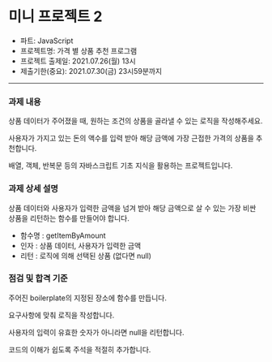 # 미니 프로젝트 2

- 파트: JavaScript
- 프로젝트명: 가격 별 상품 추천 프로그램
- 프로젝트 출제일: 2021.07.26(월) 13시
- 제출기한(중요): 2021.07.30(금) 23시59분까지

---

### 과제 내용

상품 데이터가 주어졌을 때, 원하는 조건의 상품을 골라낼 수 있는 로직을 작성해주세요.

사용자가 가지고 있는 돈의 액수를 입력 받아 해당 금액에 가장 근접한 가격의 상품을 추천합니다.

배열, 객체, 반복문 등의 자바스크립트 기초 지식을 활용하는 프로젝트입니다.


### 과제 상세 설명

상품 데이터와 사용자가 입력한 금액을 넘겨 받아 해당 금액으로 살 수 있는 가장 비싼 상품을 리턴하는 함수를 만들어야 합니다.

- 함수명 : getItemByAmount
- 인자 : 상품 데이터, 사용자가 입력한 금액
- 리턴 : 로직에 의해 선택된 상품 (없다면 null)


### 점검 및 합격 기준

주어진 boilerplate의 지정된 장소에 함수를 만듭니다.

요구사항에 맞춰 로직을 작성합니다.

사용자의 입력이 유효한 숫자가 아니라면 null을 리턴합니다.

코드의 이해가 쉽도록 주석을 적절히 추가합니다.
